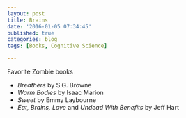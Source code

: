 ```yaml
---
layout: post
title: Brains
date: '2016-01-05 07:34:45'
published: true
categories: blog
tags: [Books, Cognitive Science]

---
```


Favorite Zombie books

- *Breathers* by S.G. Browne
- *Warm Bodies* by Isaac Marion
- *Sweet* by Emmy Laybourne
- *Eat, Brains, Love* and *Undead With Benefits* by Jeff Hart
